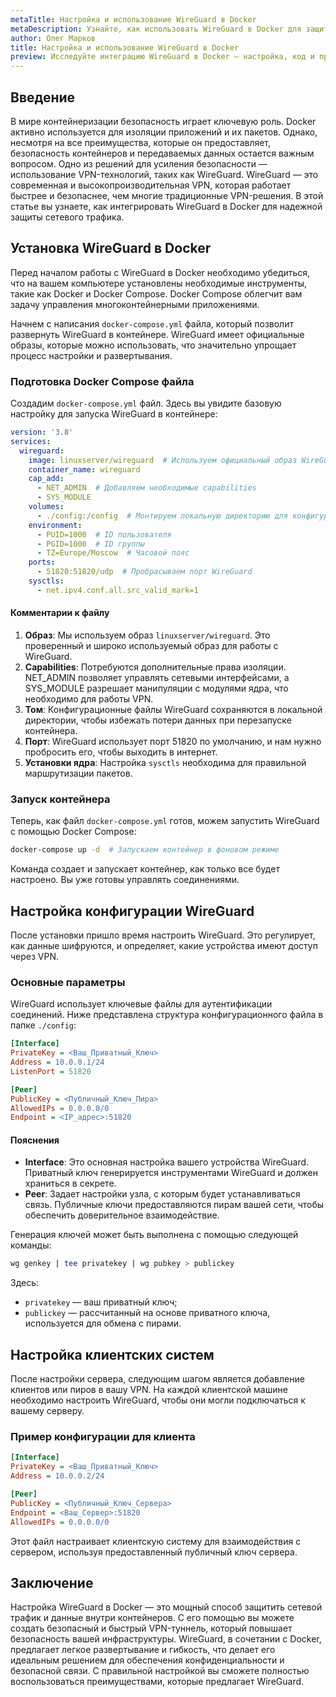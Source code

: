 ```yaml
---
metaTitle: Настройка и использование WireGuard в Docker
metaDescription: Узнайте, как использовать WireGuard в Docker для защиты сетевого трафика - группы контейнеров, настройка и возможности для безопасной связи
author: Олег Марков
title: Настройка и использование WireGuard в Docker
preview: Исследуйте интеграцию WireGuard в Docker – настройка, код и примеры, чтобы обеспечить безопасный сетевой трафик в контейнерах и между ними. Подробный гайд для новичков и профессионалов
---
```


## Введение

В мире контейнеризации безопасность играет ключевую роль. Docker активно используется для изоляции приложений и их пакетов. Однако, несмотря на все преимущества, которые он предоставляет, безопасность контейнеров и передаваемых данных остается важным вопросом. Одно из решений для усиления безопасности — использование VPN-технологий, таких как WireGuard. WireGuard — это современная и высокопроизводительная VPN, которая работает быстрее и безопаснее, чем многие традиционные VPN-решения. В этой статье вы узнаете, как интегрировать WireGuard в Docker для надежной защиты сетевого трафика.

## Установка WireGuard в Docker

Перед началом работы с WireGuard в Docker необходимо убедиться, что на вашем компьютере установлены необходимые инструменты, такие как Docker и Docker Compose. Docker Compose облегчит вам задачу управления многоконтейнерными приложениями.

Начнем с написания `docker-compose.yml` файла, который позволит развернуть WireGuard в контейнере. WireGuard имеет официальные образы, которые можно использовать, что значительно упрощает процесс настройки и развертывания.

### Подготовка Docker Compose файла

Создадим `docker-compose.yml` файл. Здесь вы увидите базовую настройку для запуска WireGuard в контейнере:

```yaml
version: '3.8'
services:
  wireguard:
    image: linuxserver/wireguard  # Используем официальный образ WireGuard
    container_name: wireguard
    cap_add:
      - NET_ADMIN  # Добавляем необходимые capabilities
      - SYS_MODULE
    volumes:
      - ./config:/config  # Монтируем локальную директорию для конфигураций
    environment:
      - PUID=1000  # ID пользователя
      - PGID=1000  # ID группы
      - TZ=Europe/Moscow  # Часовой пояс
    ports:
      - 51820:51820/udp  # Пробрасываем порт WireGuard
    sysctls:
      - net.ipv4.conf.all.src_valid_mark=1

```

#### Комментарии к файлу

1. **Образ**: Мы используем образ `linuxserver/wireguard`. Это проверенный и широко используемый образ для работы с WireGuard.
2. **Capabilities**: Потребуются дополнительные права изоляции. NET_ADMIN позволяет управлять сетевыми интерфейсами, а SYS_MODULE разрешает манипуляции с модулями ядра, что необходимо для работы VPN.
3. **Том**: Конфигурационные файлы WireGuard сохраняются в локальной директории, чтобы избежать потери данных при перезапуске контейнера.
4. **Порт**: WireGuard использует порт 51820 по умолчанию, и нам нужно пробросить его, чтобы выходить в интернет.
5. **Установки ядра**: Настройка `sysctls` необходима для правильной маршрутизации пакетов.

### Запуск контейнера

Теперь, как файл `docker-compose.yml` готов, можем запустить WireGuard с помощью Docker Compose:

```bash
docker-compose up -d  # Запускаем контейнер в фоновом режиме
```

Команда создает и запускает контейнер, как только все будет настроено. Вы уже готовы управлять соединениями.

## Настройка конфигурации WireGuard

После установки пришло время настроить WireGuard. Это регулирует, как данные шифруются, и определяет, какие устройства имеют доступ через VPN.

### Основные параметры

WireGuard использует ключевые файлы для аутентификации соединений. Ниже представлена структура конфигурационного файла в папке `./config`:

```ini
[Interface]
PrivateKey = <Ваш_Приватный_Ключ>
Address = 10.0.0.1/24
ListenPort = 51820

[Peer]
PublicKey = <Публичный_Ключ_Пира>
AllowedIPs = 0.0.0.0/0
Endpoint = <IP_адрес>:51820
```

#### Пояснения

- **Interface**: Это основная настройка вашего устройства WireGuard. Приватный ключ генерируется инструментами WireGuard и должен храниться в секрете.
- **Peer**: Задает настройки узла, с которым будет устанавливаться связь. Публичные ключи предоставляются пирам вашей сети, чтобы обеспечить доверительное взаимодействие.

Генерация ключей может быть выполнена с помощью следующей команды:

```bash
wg genkey | tee privatekey | wg pubkey > publickey
```

Здесь:

- `privatekey` — ваш приватный ключ;
- `publickey` — рассчитанный на основе приватного ключа, используется для обмена с пирами.

## Настройка клиентских систем

После настройки сервера, следующим шагом является добавление клиентов или пиров в вашу VPN. На каждой клиентской машине необходимо настроить WireGuard, чтобы они могли подключаться к вашему серверу.

### Пример конфигурации для клиента

```ini
[Interface]
PrivateKey = <Ваш_Приватный_Ключ>
Address = 10.0.0.2/24

[Peer]
PublicKey = <Публичный_Ключ_Сервера>
Endpoint = <Ваш_Сервер>:51820
AllowedIPs = 0.0.0.0/0
```

Этот файл настраивает клиентскую систему для взаимодействия с сервером, используя предоставленный публичный ключ сервера.

## Заключение

Настройка WireGuard в Docker — это мощный способ защитить сетевой трафик и данные внутри контейнеров. С его помощью вы можете создать безопасный и быстрый VPN-туннель, который повышает безопасность вашей инфраструктуры. WireGuard, в сочетании с Docker, предлагает легкое развертывание и гибкость, что делает его идеальным решением для обеспечения конфиденциальности и безопасной связи. С правильной настройкой вы сможете полностью воспользоваться преимуществами, которые предлагает WireGuard.